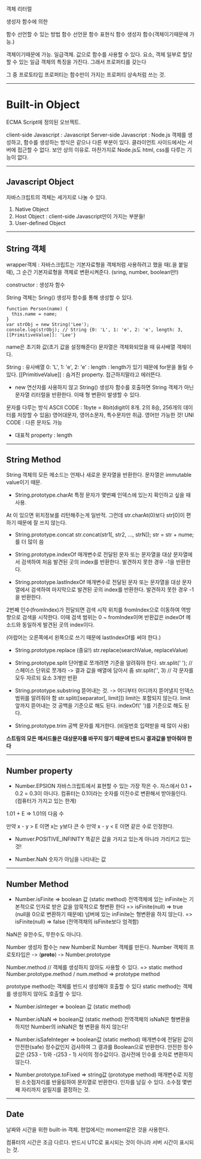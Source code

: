 객체 리터럴

생성자 함수에 의한

함수 선언할 수 있는 방법
함수 선언문
함수 표현식
함수 생성자 함수(객체이기때문에 가능.)

객체이기때문에 가능. 일급객체. 값으로 함수를 사용할 수 있다. 요소, 객체 일부로 할당할 수 있는 일급 객체의 특징을 가진다. 그래서 프로퍼티를 갖는다

그 중 프로토타입 프로퍼티는 함수만이 가지는 프로퍼티
상속처럼 쓰는 것. 

---
# Built-in Object

ECMA Script에 정의된 오브젝트.

client-side Javascript : Javascript
Server-side Javascript : Node.js
객체를 생성하고, 함수를 생성하는 방식은 같으나 다른 부분이 있다. 클라이언트 사이드에서는 서버에 접근할 수 없다. 보안 상의 이유로. 마찬가지로 Node.js도 html, css를 다루는 기능이 없다.

---
## Javascript Object

자바스크립트의 객체는 세가지로 나눌 수 있다.

1. Native Object
2. Host Object : client-side Javascript만이 가지는 부분들! 
3. User-defined Object

---
## String 객체

wrapper객체 : 자바스크립트는 기본자료형을 객체처럼 사용하려고 했을 때(.을 붙일 때), 그 순간 기본자료형을 객체로 변환시켜준다. (sring, number, boolean만!)

constructor : 생성자 함수

String 객체는 Sring() 생성자 함수를 통해 생성할 수 있다.

```
function Person(name) {
  this.name = name;
}
var strObj = new String('Lee');
console.log(strObj); // String {0: 'L', 1: 'e', 2: 'e', length: 3, [[PrimitiveValue]]: 'Lee'}
```
name은 초기화 값(초기 값을 설정해준다)
문자열은 객체화되었을 때 유사배열 객체이다. 

String : 유사배열
0: 'L', 1: 'e', 2: 'e' : 
length : length가 있기 때문에 for문을 돌릴 수 있다.
[[PrimitiveValue]] : 숨겨진 property. 접근하지말라고 에러뜬다.

- new 연산자를 사용하지 않고 String() 생성자 함수를 호출하면 String 객체가 아닌 문자열 리터럴을 반환한다. 이때 형 변환이 발생할 수 있다.

문자를 다루는 방식
ASCII CODE : 1byte = 8bit(digit이 8개. 2의 8승, 256개의 데이터를 저장할 수 있음)
영어대문자, 영어소문자, 특수문자만 취급. 영어만 가능한 것!
UNI CODE : 다른 문자도 가능

- 대표적 property : length

----
## String Method 

String 객체의 모든 메소드는 언제나 새로운 문자열을 반환한다. 문자열은 immutable value이기 때문.

- String.prototype.charAt
특정 문자가 몇번째 인덱스에 있는지 확인하고 싶을 때 사용.

At 이 있으면 위치정보를 리턴해주는게 일반적. 
그런데 str.charAt(0)보다 str[0]이 편하기 때문에 잘 쓰지 않는다.

- String.prototype.concat
str.concat(str1[, str2, ..., strN]);
str = str + nume;를 더 많이 씀

- String.prototype.indexOf
매개변수로 전달된 문자 또는 문자열을 대상 문자열에서 검색하여 처음 발견된 곳의 index를 반환한다. 발견하지 못한 경우 -1을 반환한다.

- String.prototype.lastIndexOf
매개변수로 전달된 문자 또는 문자열을 대상 문자열에서 검색하여 마지막으로 발견된 곳의 index를 반환한다. 발견하지 못한 경우 -1을 반환한다.

2번째 인수(fromIndex)가 전달되면 검색 시작 위치를 fromIndex으로 이동하여 역방향으로 검색을 시작한다. 이때 검색 범위는 0 ~ fromIndex이며 반환값은 indexOf 메소드와 동일하게 발견된 곳의 index이다.

(아랍어는 오른쪽에서 왼쪽으로 쓰기 때문에 lastIndexOf를 써야 한다.)

- String.prototype.replace (중요!)
str.replace(searchValue, replaceValue)

- String.prototype.split
단어별로 쪼개려면 기준을 알려줘야 한다. 
str.split(' '); // 스페이스 단위로 쪼개라 -> 결과 값을 배열에 담아서 줌
str.split('', 3) // 각 문자를 모두 자르되 요소 3개만 반환

- String.prototype.substring
뜯어내는 것. -> 어디부터 어디까지 뜯어낼지 인덱스 범위를 알려줘야 함
str.split([separator[, limit]])
limit는 포함되지 않는다. limit 앞까지 뜯어내는 것
공백을 기준으로 해도 된다. indexOf(' ')를 기준으로 해도 된다.

- String.prototype.trim
공백 문자를 제거한다. (비밀번호 입력받을 때 많이 사용)

**스트링의 모든 메서드들은 대상문자를 바꾸지 않기 때문에 반드시 결과값을 받아줘야 한다**

---
## Number property

- Number.EPSION
자바스크립트에서 표현할 수 있는 가장 작은 수.
자스에서 0.1 + 0.2 = 0.3이 아니다. 
컴퓨터는 0.1이라는 숫자를 이진수로 변환해서 받아들인다. (컴퓨터가 가지고 있는 한계)

1.01 + E => 1.01의 다음 수

만약 x - y > E 이면 x는 y보다 큰 수
만약 x - y < E 이면 같은 수로 인정한다.

- Numver.POSITIVE_INFINITY
똑같은 값을 가지고 있는게 아니라 가리키고 있는 것!

- Number.NaN
숫자가 아님을 나타내는 값

---
## Number Method

- Number.isFinite => boolean 값 (static method)
전역객체에 있는 inFinite는 기본적으로 인자로 받은 값을 암묵적으로 형변환 한다
 => isFinite(null) => true (null을 0으로 변환하기 때문에)
넘버에 있는 inFinite는 형변환을 하지 않는다.
 => isFinite(null) => false (전역객채의 isFinite보다 엄격함)

NaN은 유한수도, 무한수도 아니다.

Number 생성자 함수는 new Number로 Number 객체를 만든다.
Number 객체의 프로토타입은 -> (__proto__) -> Number.prototype

Number.method // 객체를 생성하지 않아도 사용할 수 있다. => static method
Number.prototype.method / num.method => prototype method

prototype method는 객체를 반드시 생성해야 호출할 수 있다
static method는 객체를 생성하지 않아도 호출할 수 있다.


- Number.isInteger => boolean 값 (static method)


- Number.isNaN => boolean값 (static method)
전역객체의 isNaN은 형변환을 하지만
Number의 inNaN은 형 변환을 하지 않는다!


- Number.isSafeInteger => boolean값 (static method)
매개변수에 전달된 값이 안전한(safe) 정수값인지 검사하여 그 결과를 Boolean으로 반환한다. 안전한 정수값은 (253 - 1)와 -(253 - 1) 사이의 정수값이다. 검사전에 인수를 숫자로 변환하지 않는다.


- Number.prototype.toFixed => string값 (prototype method)
매개변수로 지정된 소숫점자리를 반올림하여 문자열로 반환한다.
인자를 남길 수 있다. 소수점 몇번째 자리까지 살릴지를 결정하는 것.

---
## Date 

날짜와 시간을 위한 built-in 객체. 현업에서는 moment같은 것을 사용한다. 

컴퓨터의 시간은 조금 다르다. 반드시 UTC로 표시되는 것이 아니라 서버 시간이 표시되는 것. 